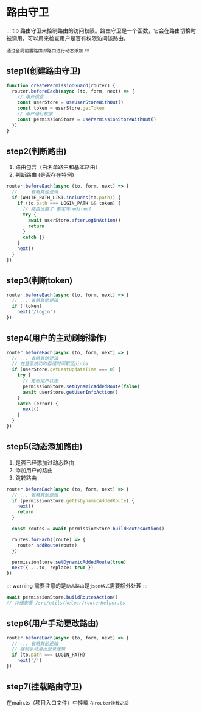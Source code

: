 # 路由守卫
::: tip
路由守卫来控制路由的访问权限。路由守卫是一个函数，它会在路由切换时被调用，可以用来检查用户是否有权限访问该路由。

`通过全局前置路由对路由进行动态添加`
:::
## step1(创建路由守卫)
```ts
function createPermissionGuard(router) {
  router.beforeEach(async (to, form, next) => {
    // 用户信息
    const userStore = useUserStoreWithOut()
    const token = userStore.getToken
    // 用户通行权限
    const permissionStore = usePermissionStoreWithOut()
  })
}
```
## step2(判断路由)
1. 路由包含（白名单路由和基本路由）
2. 判断路由 (是否存在特例)
```ts
router.beforeEach(async (to, form, next) => {
  // ... 省略其他逻辑
  if (WHITE_PATH_LIST.includes(to.path)) {
    if (to.path === LOGIN_PATH && token) {
      // 路由设置了 重定向redirect
      try {
        await userStore.afterLoginAction()
        return
      }
      catch {}
    }
    next()
  }
})
```
## step3(判断token)
```ts
router.beforeEach(async (to, form, next) => {
  // ... 省略其他逻辑
  if (!token)
    next('/login')
})
```
## step4(用户的主动刷新操作)
```ts
router.beforeEach(async (to, form, next) => {
  // ... 省略其他逻辑
  // 在登录成功时存储时间戳至pinia
  if (userStore.getLastUpdateTime === 0) {
    try {
      // 更新用户状态
      permissionStore.setDynamicAddedRoute(false)
      await userStore.getUserInfoAction()
    }
    catch (error) {
      next()
    }
  }
})
```
## step5(动态添加路由)
1. 是否已经添加过动态路由
2. 添加用户的路由
3. 跳转路由
```ts
router.beforeEach(async (to, form, next) => {
  // ... 省略其他逻辑
  if (permissionStore.getIsDynamicAddedRoute) {
    next()
    return
  }

  const routes = await permissionStore.buildRoutesAction()

  routes.forEach((route) => {
    router.addRoute(route)
  })

  permissionStore.setDynamicAddedRoute(true)
  next({ ...to, replace: true })
})
```
::: warning
需要注意的是`动态路由`是`json格式`需要额外处理
:::
```ts
await permissionStore.buildRoutesAction()
// 详细查看 /src/utils/helper/routerHelper.ts
```
## step6(用户手动更改路由)
```ts
router.beforeEach(async (to, form, next) => {
  // ... 省略其他逻辑
  // 强制手动退出登录逻辑
  if (to.path === LOGIN_PATH)
    next('/')
})
```
## step7(挂载路由守卫)
在main.ts（项目入口文件）中挂载 `在router挂载之后`
